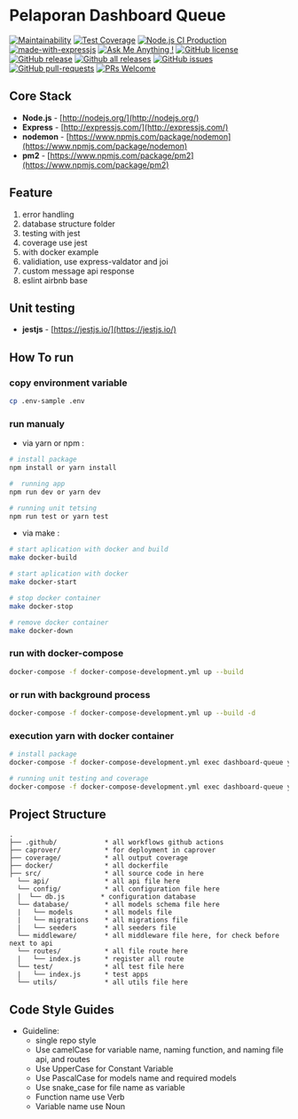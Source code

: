 # Pelaporan Dashboard Queue
[![Maintainability](https://api.codeclimate.com/v1/badges/02d8ecaa0f0df6746e64/maintainability)](https://codeclimate.com/github/jabardigitalservice/pelaporan-queue-dashboard/maintainability)
[![Test Coverage](https://api.codeclimate.com/v1/badges/02d8ecaa0f0df6746e64/test_coverage)](https://codeclimate.com/github/jabardigitalservice/pelaporan-queue-dashboard/test_coverage)
[![Node.js CI Production](https://github.com/jabardigitalservice/pelaporan-queue-dashboard/actions/workflows/production.yml/badge.svg)](https://github.com/jabardigitalservice/pelaporan-queue-dashboard/actions/workflows/production.yml)
[![made-with-expressjs](https://img.shields.io/badge/Made%20with-Expressjs-1f425f.svg)](https://expressjs.com/)
[![Ask Me Anything !](https://img.shields.io/badge/Ask%20me-anything-1abc9c.svg)](https://github.com/firmanJS)
[![GitHub license](https://img.shields.io/github/license/Naereen/StrapDown.js.svg)](https://github.com/jabardigitalservice/pelaporan-queue-dashboard/blob/master/LICENSE)
[![GitHub release](https://img.shields.io/github/release/jabardigitalservice/pelaporan-queue-dashboard.svg)](https://github.com/jabardigitalservice/pelaporan-queue-dashboard/releases)
[![Github all releases](https://img.shields.io/github/downloads/jabardigitalservice/pelaporan-queue-dashboard/total.svg)](https://github.com/jabardigitalservice/pelaporan-queue-dashboard/releases)
[![GitHub issues](https://img.shields.io/github/issues/jabardigitalservice/pelaporan-queue-dashboard.svg)](https://github.com/jabardigitalservice/pelaporan-queue-dashboard/issues/)
[![GitHub pull-requests](https://img.shields.io/github/issues-pr/jabardigitalservice/pelaporan-queue-dashboard.svg)](https://github.com/jabardigitalservice/pelaporan-queue-dashboard/pulls/)
[![PRs Welcome](https://img.shields.io/badge/PRs-welcome-brightgreen.svg?style=flat-square)](http://makeapullrequest.com)

## Core Stack
- **Node.js** - [http://nodejs.org/](http://nodejs.org/)
- **Express** - [http://expressjs.com/](http://expressjs.com/)
- **nodemon** - [https://www.npmjs.com/package/nodemon](https://www.npmjs.com/package/nodemon)
- **pm2** - [https://www.npmjs.com/package/pm2](https://www.npmjs.com/package/pm2)

## Feature
1. error handling
1. database structure folder
1. testing with jest
1. coverage use jest
1. with docker example
1. validiation, use express-valdator and joi
1. custom message api response
1. eslint airbnb base

## Unit testing
- **jestjs** - [https://jestjs.io/](https://jestjs.io/)

## How To run

### copy environment variable

```sh
cp .env-sample .env
```

### run manualy

* via yarn or npm :

```sh
# install package
npm install or yarn install

#  running app
npm run dev or yarn dev

# running unit tetsing
npm run test or yarn test
```

* via make :

```sh
# start aplication with docker and build
make docker-build 

# start aplication with docker
make docker-start 

# stop docker container
make docker-stop 

# remove docker container
make docker-down 
```

### run with docker-compose

```sh
docker-compose -f docker-compose-development.yml up --build
```

### or run with background process

```sh
docker-compose -f docker-compose-development.yml up --build -d
```
### execution yarn with docker container
```sh
# install package
docker-compose -f docker-compose-development.yml exec dashboard-queue yarn install

# running unit testing and coverage
docker-compose -f docker-compose-development.yml exec dashboard-queue yarn run test:coverage
```

## Project Structure
```
.
├── .github/            * all workflows github actions
├── caprover/           * for deployment in caprover
├── coverage/           * all output coverage
├── docker/             * all dockerfile
├── src/                * all source code in here
  └── api/              * all api file here
  └── config/           * all configuration file here
  |  └── db.js         * configuration database
  └── database/         * all models schema file here
  |   └── models        * all models file
  |   └── migrations    * all migrations file
  |   └── seeders       * all seeders file
  └── middleware/       * all middleware file here, for check before next to api
  └── routes/           * all file route here
  |   └── index.js      * register all route
  └── test/             * all test file here
  |   └── index.js      * test apps
  └── utils/            * all utils file here

```

## Code Style Guides
* Guideline:
  * single repo style
  * Use camelCase for variable name, naming function, and naming file api, and routes
  * Use UpperCase for Constant Variable
  * Use PascalCase for models name and required models
  * Use snake_case for file name as variable
  * Function name use Verb
  * Variable name use Noun
